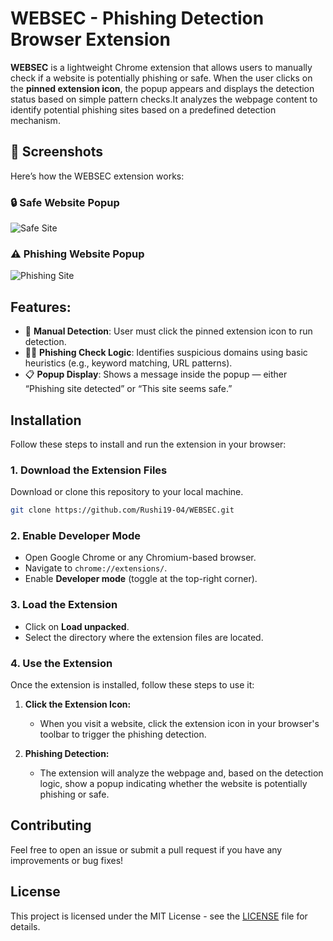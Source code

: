 # WEBSEC - Phishing Detection Browser Extension

**WEBSEC** is a lightweight Chrome extension that allows users to manually check if a website is potentially phishing or safe. When the user clicks on the **pinned extension icon**, the popup appears and displays the detection status based on simple pattern checks.It analyzes the webpage content to identify potential phishing sites based on a predefined detection mechanism.

## 📸 Screenshots

Here’s how the WEBSEC extension works:

### 🔒 Safe Website Popup
![Safe Site](safe.png)

### ⚠️ Phishing Website Popup
![Phishing Site ](phishing.png)

## Features:
- 🔘 **Manual Detection**: User must click the pinned extension icon to run detection.
- 🕵️‍♂️ **Phishing Check Logic**: Identifies suspicious domains using basic heuristics (e.g., keyword matching, URL patterns).
- 📋 **Popup Display**: Shows a message inside the popup — either “Phishing site detected” or “This site seems safe.”

## Installation

Follow these steps to install and run the extension in your browser:

### 1. Download the Extension Files
Download or clone this repository to your local machine.
```bash
git clone https://github.com/Rushi19-04/WEBSEC.git
```
### 2. Enable Developer Mode
- Open Google Chrome or any Chromium-based browser.
- Navigate to `chrome://extensions/`.
- Enable **Developer mode** (toggle at the top-right corner).

### 3. Load the Extension
- Click on **Load unpacked**.
- Select the directory where the extension files are located.

### 4. Use the Extension
Once the extension is installed, follow these steps to use it:

1. **Click the Extension Icon:**
   - When you visit a website, click the extension icon in your browser's toolbar to trigger the phishing detection.
   
2. **Phishing Detection:**
   - The extension will analyze the webpage and, based on the detection logic, show a popup indicating whether the website is potentially phishing or safe.

## Contributing

Feel free to open an issue or submit a pull request if you have any improvements or bug fixes!

## License

This project is licensed under the MIT License - see the [LICENSE](License) file for details.
